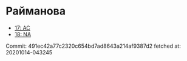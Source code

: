 # Райманова
- [17: AC](17.md)
- [18: NA](18.md)

Commit: 491ec42a77c2320c654bd7ad8643a214af9387d2
 fetched at: 20201014-043245
